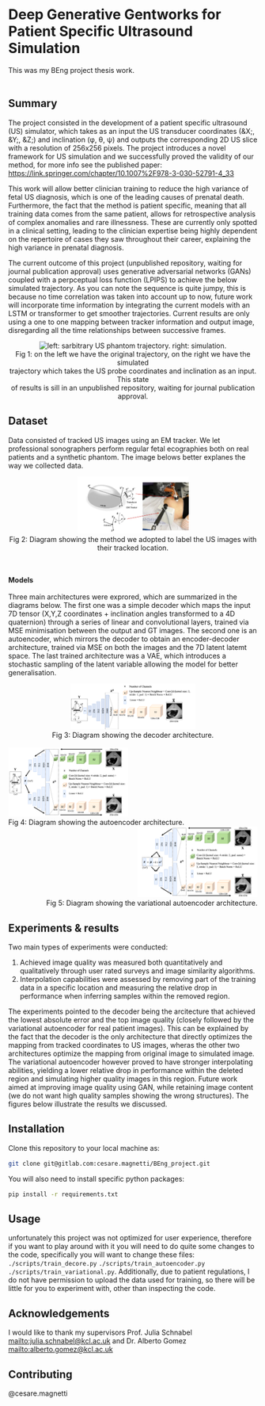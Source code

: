 # Deep Generative Gentworks for Patient Specific Ultrasound Simulation

This was my BEng project thesis work.<br><br>

## Summary
The project consisted in the development of a patient specific ultrasound (US) simulator, which takes as an input the US transducer coordinates (&X;, &Y;, &Z;) and inclination (&phi;, &theta;, &psi;) and outputs the corresponding 2D US slice with a resolution of 256x256 pixels. The project introduces a novel framework for US simulation and we successfully proved the validity of our method, for more info see the published paper: https://link.springer.com/chapter/10.1007%2F978-3-030-52791-4_33 <br>

This work will allow better clinician training to reduce the high variance of fetal US diagnosis, which is one of the leading causes of prenatal death. Furthermore, the fact that the method is patient specific, meaning that all training data comes from the same patient, allows for retrospective analysis of complex anomalies and rare illnessness. These are currently only spotted in a clinical setting, leading to the clinician expertise being highly dependent on the repertoire of cases they saw throughout their career, explaining the high variance in prenatal diagnosis.<br>

The current outcome of this project (unpublished repository, waiting for journal publication approval) uses generative adversarial networks (GANs) coupled with a perpceptual loss function (LPIPS) to achieve the below simulated trajectory. As you can note the sequence is quite jumpy, this is because no time correlation was taken into account up to now, future work will incorporate time information by integrating the current models with an LSTM or transformer to get smoother trajectories. Current results are only using a one to one mapping between tracker information and output image, disregarding all the time relationships between successive frames.

<div align="center">
    <img width="40%" src="readme_images/readme_trajectory.gif", alt="left: sarbitrary US phantom trajectory. right: simulation."
	title="left: sarbitrary US phantom trajectory. right: simulation." ><br>
	Fig 1: on the left we have the original trajectory, on the right we have the simulated<br>
	trajectory which takes the US probe coordinates and inclination as an input. This state<br>
	of results is sill in an unpublished repository, waiting for journal publication approval. <br>
</div>

## Dataset
Data consisted of tracked US images using an EM tracker. We let professional sonographers perform regular fetal ecographies both on real patients and a synthetic phantom. The image belows better explanes the way we collected data.

<div align="center">
    <img width="45%" src="readme_images/EM_system.png" alt="dataset acquisition"
	title="dataset acquisition"><br>
	Fig 2: Diagram showing the method we adopted to label the US images with their tracked location.
</div><br><br>

**Models**<br><br>
Three main architectures were exprored, which are summarized in the diagrams below. The first one was a simple decoder which maps the input 7D tensor (X,Y,Z coordinates + inclination angles transformed to a 4D quaternion) through a series of linear and convolutional layers, trained via MSE minimisation between the output and GT images. The second one is an autoencoder, which mirrors the decoder to obtain an encoder-decoder architecture, trained via MSE on both the images and the 7D latent latemt space. The last trained architecture was a VAE, which introduces a stochastic sampling of the latent variable allowing the model for better generalisation.
<div align="center" witdh="50%">
	<img width="50%" src="readme_images/decoder.png" alt="decoder"
	title="decoder" ><br>
	Fig 3: Diagram showing the decoder architecture.
</div><br>
<div align="left" witdh="50%">
	<img width="48%" src="readme_images/autoencoder.png" alt="autoencoder"
	title="autoencoder"" ><br>
	Fig 4: Diagram showing the autoencoder architecture.
</div>
<div align="right" witdh="50%">
	<img width="48%" src="readme_images/variational_autoencoder.png" alt="variational autoencoder"
	title="variational autoencoder"><br>
	Fig 5: Diagram showing the variational autoencoder architecture.
</div>

## Experiments & results

Two main types of experiments were conducted:

1. Achieved image quality was measured both quantitatively and qualitatively through user rated surveys and image similarity algorithms.
2. Interpolation capabilities were assessed by removing part of the training data in a specific location and measuring the relative drop in performance when inferring samples within the removed region.

The experiments pointed to the decoder being the arcitecture that achieved the lowest absolute error and the top image quality (closely followed by the variational autoencoder for real patient images). This can be explained by the fact that the decoder is the only architecture that directly optimizes the mapping from tracked coordinates to US images, wheras the other two architectures optimize the mapping from original image to simulated image. The variational autoencoder however proved to have stronger interpolating abilities, yielding a lower relative drop in performance within the deleted region and simulating higher quality images in this region. Future work aimed at improving image quality using GAN, while retaining image content (we do not want high quality samples showing the wrong structures). The figures below illustrate the results we discussed.



## Installation

Clone this repository to your local machine as:

```bash
git clone git@gitlab.com:cesare.magnetti/BEng_project.git
```

You will also need to install specific python packages:

```bash
pip install -r requirements.txt
```

## Usage

unfortunately this project was not optimized for user experience, therefore if you want to play around with it you will need to do quite some changes to the code, specifically you will want to change these files: ```./scripts/train_decore.py``` ```./scripts/train_autoencoder.py``` ```./scripts/train_variational.py```. Additionally, due to patient regulations, I do not have permission to upload the data used for training, so there will be little for you to experiment with, other than inspecting the code.

## Acknowledgements
I would like to thank my supervisors Prof. Julia Schnabel <mailto:julia.schnabel@kcl.ac.uk> and Dr. Alberto Gomez <mailto:alberto.gomez@kcl.ac.uk>

## Contributing
@cesare.magnetti

